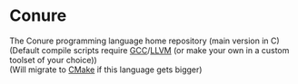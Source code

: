 # Conure
The Conure programming language home repository (main version in C)</br>
(Default compile scripts require [GCC](https://gcc.gnu.org)/[LLVM](http://llvm.org) (or make your own in a custom toolset of your choice))<br/>
(Will migrate to [CMake](https://cmake.org) if this language gets bigger)
